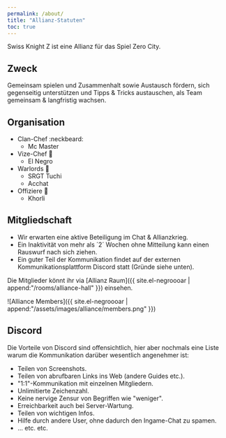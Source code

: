 ```yaml
---
permalink: /about/
title: "Allianz-Statuten"
toc: true
---
```


Swiss Knight Z ist eine Allianz für das Spiel Zero City.

## Zweck

Gemeinsam spielen und Zusammenhalt sowie Austausch fördern, sich gegenseitig unterstützen und Tipps & Tricks austauschen, als Team gemeinsam & langfristig wachsen.


## Organisation

- Clan-Chef :neckbeard: 
  - Mc Master
- Vize-Chef :cop: 
  - El Negro
- Warlords :muscle:
  - SRGT Tuchi
  - Acchat
- Offiziere :loudspeaker:
  - Khorli


## Mitgliedschaft

- Wir erwarten eine aktive Beteiligung im Chat & Allianzkrieg.
- Ein Inaktivität von mehr als ´2´ Wochen ohne Mitteilung kann einen Rauswurf nach sich ziehen.
- Ein guter Teil der Kommunikation findet auf der externen Kommunikationsplattform Discord statt (Gründe siehe unten).

Die Mitglieder könnt ihr via [Allianz Raum]({{ site.el-negroooar | append:"/rooms/alliance-hall" }}) einsehen.

![Alliance Members]({{ site.el-negroooar | append:"/assets/images/alliance/members.png" }})

## Discord

Die Vorteile von Discord sind offensichtlich, hier aber nochmals eine Liste warum die Kommunikation darüber wesentlich angenehmer ist:
- Teilen von Screenshots.
- Teilen von abrufbaren Links ins Web (andere Guides etc.).
- "1:1"-Kommunikation mit einzelnen Mitgliedern.
- Unlimitierte Zeichenzahl.
- Keine nervige Zensur von Begriffen wie "weniger".
- Erreichbarkeit auch bei Server-Wartung.
- Teilen von wichtigen Infos.
- Hilfe durch andere User, ohne dadurch den Ingame-Chat zu spamen.
- ... etc. etc.